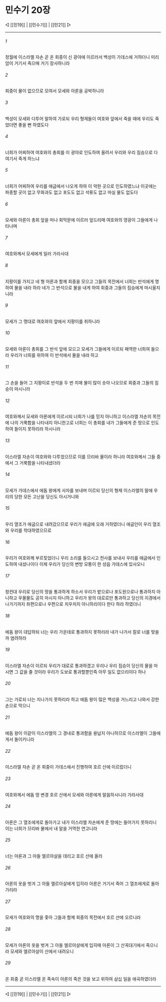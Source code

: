 # 민수기 20장

◁ [[민19]] | [[민수기]] | [[민21]] ▷
***

###### 1
정월에 이스라엘 자손 곧 온 회중이 신 광야에 이르러서 백성이 가데스에 거하더니 미리암이 거기서 죽으매 거기 장사하니라

###### 2
회중이 물이 없으므로 모여서 모세와 아론을 공박하니라

###### 3
백성이 모세와 다투어 말하여 가로되 우리 형제들이 여호와 앞에서 죽을 때에 우리도 죽었더면 좋을 뻔 하였도다

###### 4
너희가 어찌하여 여호와의 총회를 이 광야로 인도하여 올려서 우리와 우리 짐승으로 다 여기서 죽게 하느냐

###### 5
너희가 어찌하여 우리를 애굽에서 나오게 하여 이 악한 곳으로 인도하였느냐 이곳에는 파종할 곳이 없고 무화과도 없고 포도도 없고 석류도 없고 마실 물도 없도다

###### 6
모세와 아론이 총회 앞을 떠나 회막문에 이르러 엎드리매 여호와의 영광이 그들에게 나타나며

###### 7
여호와께서 모세에게 일러 가라사대

###### 8
지팡이를 가지고 네 형 아론과 함께 회중을 모으고 그들의 목전에서 너희는 반석에게 명하여 물을 내라 하라 네가 그 반석으로 물을 내게 하여 회중과 그들의 짐승에게 마시울지니라

###### 9
모세가 그 명대로 여호와의 앞에서 지팡이를 취하니라

###### 10
모세와 아론이 총회를 그 반석 앞에 모으고 모세가 그들에게 이르되 패역한 너희여 들으라 우리가 너희를 위하여 이 반석에서 물을 내랴 하고

###### 11
그 손을 들어 그 지팡이로 반석을 두 번 치매 물이 많이 솟아 나오므로 회중과 그들의 짐승이 마시니라

###### 12
여호와께서 모세와 아론에게 이르시되 너희가 나를 믿지 아니하고 이스라엘 자손의 목전에 나의 거룩함을 나타내지 아니한고로 너희는 이 총회를 내가 그들에게 준 땅으로 인도하여 들이지 못하리라 하시니라

###### 13
이스라엘 자손이 여호와와 다투었으므로 이를 므리바 물이라 하니라 여호와께서 그들 중에서 그 거룩함을 나타내셨더라

###### 14
모세가 가데스에서 에돔 왕에게 사자를 보내며 이르되 당신의 형제 이스라엘의 말에 우리의 당한 모든 고난을 당신도 아시거니와

###### 15
우리 열조가 애굽으로 내려갔으므로 우리가 애굽에 오래 거하였더니 애굽인이 우리 열조와 우리를 학대하였으므로

###### 16
우리가 여호와께 부르짖었더니 우리 소리를 들으시고 천사를 보내사 우리를 애굽에서 인도하여 내셨나이다 이제 우리가 당신의 변방 모퉁이 한 성읍 가데스에 있사오니

###### 17
청컨대 우리로 당신의 땅을 통과하게 하소서 우리가 밭으로나 포도원으로나 통과하지 아니하고 우물물도 공히 마시지 아니하고 우리가 왕의 대로로만 통과하고 당신의 지경에서 나가기까지 좌편으로나 우편으로 치우치지 아니하리이다 한다 하라 하였더니

###### 18
에돔 왕이 대답하되 너는 우리 가운데로 통과하지 못하리라 내가 나가서 칼로 너를 맞을까 염려하라

###### 19
이스라엘 자손이 이르되 우리가 대로로 통과하겠고 우리나 우리 짐승이 당신의 물을 마시면 그 값을 줄 것이라 우리가 도보로 통과할뿐인즉 아무 일도 없으리이다 하나

###### 20
그는 가로되 너는 지나가지 못하리라 하고 에돔 왕이 많은 백성을 거느리고 나와서 강한 손으로 막으니

###### 21
에돔 왕이 이같이 이스라엘의 그 경내로 통과함을 용납지 아니하므로 이스라엘이 그들에게서 돌이키니라

###### 22
이스라엘 자손 곧 온 회중이 가데스에서 진행하여 호르 산에 이르렀더니

###### 23
여호와께서 에돔 땅 변경 호르 산에서 모세와 아론에게 말씀하시니라 가라사대

###### 24
아론은 그 열조에게로 돌아가고 내가 이스라엘 자손에게 준 땅에는 들어가지 못하리니 이는 너희가 므리바 물에서 내 말을 거역한 연고니라

###### 25
너는 아론과 그 아들 엘르아살을 데리고 호르 산에 올라

###### 26
아론의 옷을 벗겨 그 아들 엘르아살에게 입히라 아론은 거기서 죽어 그 열조에게로 돌아가리라

###### 27
모세가 여호와의 명을 좇아 그들과 함께 회중의 목전에서 호르 산에 오르니라

###### 28
모세가 아론의 옷을 벗겨 그 아들 엘르아살에게 입히매 아론이 그 산꼭대기에서 죽으니라 모세와 엘르아살이 산에서 내려오니

###### 29
온 회중 곧 이스라엘 온 족속이 아론의 죽은 것을 보고 위하여 삼십 일을 애곡하였더라

***
◁ [[민19]] | [[민수기]] | [[민21]] ▷